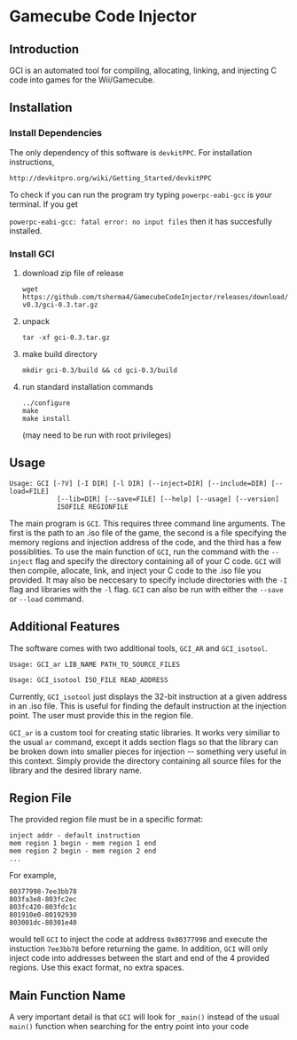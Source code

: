 # Gamecube Code Injector

## Introduction

GCI is an automated tool for compiling, allocating, linking, and injecting C code into games for the Wii/Gamecube.

## Installation 

### Install Dependencies

The only dependency of this software is `devkitPPC`. For installation instructions,

`http://devkitpro.org/wiki/Getting_Started/devkitPPC`

To check if you can run the program try typing `powerpc-eabi-gcc` is your terminal. If you get

`powerpc-eabi-gcc: fatal error: no input files` then it has succesfully installed.


### Install GCI

1. download zip file of release

   `wget https://github.com/tsherma4/GamecubeCodeInjector/releases/download/v0.3/gci-0.3.tar.gz`

2. unpack

   `tar -xf gci-0.3.tar.gz`

3. make build directory

   `mkdir gci-0.3/build && cd gci-0.3/build`
   
4. run standard installation commands

   ```
   ../configure
   make
   make install
   ```
   (may need to be run with root privileges)

## Usage

```
Usage: GCI [-?V] [-I DIR] [-l DIR] [--inject=DIR] [--include=DIR] [--load=FILE]
            [--lib=DIR] [--save=FILE] [--help] [--usage] [--version]
            ISOFILE REGIONFILE
```

The main program is `GCI`. This requires three command line arguments. The first is the path to an .iso file of the game, the second is a file specifying the memory regions and injection address of the code, and the third has a few possiblities. To use the main function of `GCI`, run the command with the `--inject` flag and specify the directory containing all of your C code. `GCI` will then compile, allocate, link, and inject your C code to the .iso file you provided. It may also be neccesary to specify include directories with the `-I` flag and libraries with the `-l` flag. `GCI` can also be run with either the `--save` or `--load` command.

## Additional Features

The software comes with two additional tools, `GCI_AR` and `GCI_isotool`.

```
Usage: GCI_ar LIB_NAME PATH_TO_SOURCE_FILES
```

```
Usage: GCI_isotool ISO_FILE READ_ADDRESS
```

Currently, `GCI_isotool` just displays the 32-bit instruction at a given address in an .iso file. This is useful for finding the default instruction at the injection point. The user must provide this in the region file.

`GCI_ar` is a custom tool for creating static libraries. It works very similiar to the usual `ar` command, except it adds section flags so that the library can be broken down into smaller pieces for injection -- something very useful in this context. Simply provide the directory containing all source files for the library and the desired library name.

## Region File

The provided region file must be in a specific format:

```
inject addr - default instruction
mem region 1 begin - mem region 1 end
mem region 2 begin - mem region 2 end
...
```

For example, 

```
80377998-7ee3bb78
803fa3e8-803fc2ec
803fc420-803fdc1c
801910e0-80192930
803001dc-80301e40
```

would tell `GCI` to inject the code at address `0x80377998` and execute the instuction `7ee3bb78` before returning the game. In addition, `GCI` will only inject code into addresses between the start and end of the 4 provided regions. Use this exact format, no extra spaces.

## Main Function Name

A very important detail is that `GCI` will look for `_main()` instead of the usual `main()` function when searching for the entry point into your code

